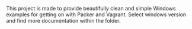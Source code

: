 This project is made to provide beautifully clean and simple Windows examples for getting on with Packer and Vagrant. Select windows version and find more documentation within the folder.